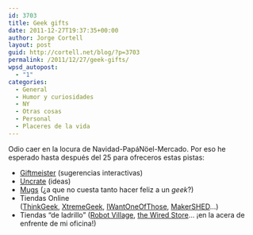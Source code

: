 ```yaml
---
id: 3703
title: Geek gifts
date: 2011-12-27T19:37:35+00:00
author: Jorge Cortell
layout: post
guid: http://cortell.net/blog/?p=3703
permalink: /2011/12/27/geek-gifts/
wpsd_autopost:
  - "1"
categories:
  - General
  - Humor y curiosidades
  - NY
  - Otras cosas
  - Personal
  - Placeres de la vida
---
```

Odio caer en la locura de Navidad-PapáNöel-Mercado. Por eso he esperado hasta después del 25 para ofreceros estas pistas:

  * <a title="http://www.giftmeister.com/" href="http://www.giftmeister.com/" target="_blank">Giftmeister</a> (sugerencias interactivas)
  * <a title="http://uncrate.com/" href="http://uncrate.com/" target="_blank">Uncrate</a> (ideas)
  * <a title="http://www.makeuseof.com/tag/10-awesome-novelty-geek-mugs-created/" href="http://www.makeuseof.com/tag/10-awesome-novelty-geek-mugs-created/" target="_blank">Mugs</a> (¿a que no cuesta tanto hacer feliz a un _geek_?)
  * Tiendas Online (<a title="http://www.thinkgeek.com/" href="http://www.thinkgeek.com/" target="_blank">ThinkGeek</a>, <a title="http://www.x-tremegeek.com/" href="http://www.x-tremegeek.com/" target="_blank">XtremeGeek</a>, <a title="http://www.iwantoneofthose.com/" href="http://www.iwantoneofthose.com/" target="_blank">IWantOneOfThose</a>, <a title="http://www.makershed.com/" href="http://www.makershed.com/" target="_blank">MakerSHED</a>&#8230;)
  * Tiendas &#8220;de ladrillo&#8221; (<a title="http://robotvillage.com/" href="http://robotvillage.com/" target="_blank">Robot Village</a>, <a title="http://store.wired.com/" href="http://store.wired.com/" target="_blank">the Wired Store</a>&#8230; ¡en la acera de enfrente de mi oficina!)
